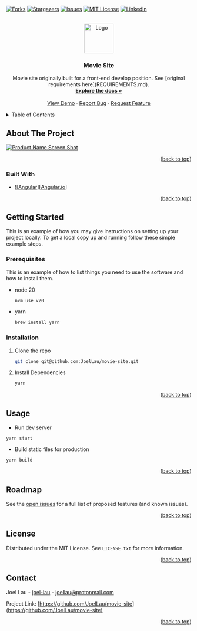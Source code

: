 <!-- Improved compatibility of back to top link: See: https://github.com/othneildrew/Best-README-Template/pull/73 -->
<a name="readme-top"></a>
<!--
*** Thanks for checking out the Best-README-Template. If you have a suggestion
*** that would make this better, please fork the repo and create a pull request
*** or simply open an issue with the tag "enhancement".
*** Don't forget to give the project a star!
*** Thanks again! Now go create something AMAZING! :D
-->



<!-- PROJECT SHIELDS -->
<!--
*** I'm using markdown "reference style" links for readability.
*** Reference links are enclosed in brackets [ ] instead of parentheses ( ).
*** See the bottom of this document for the declaration of the reference variables
*** for contributors-url, forks-url, etc. This is an optional, concise syntax you may use.
*** https://www.markdownguide.org/basic-syntax/#reference-style-links
-->
[![Forks][forks-shield]][forks-url]
[![Stargazers][stars-shield]][stars-url]
[![Issues][issues-shield]][issues-url]
[![MIT License][license-shield]][license-url]
[![LinkedIn][linkedin-shield]][linkedin-url]



<!-- PROJECT LOGO -->
<br />
<div align="center">
  <a href="https://github.com/JoelLau/movie-site">
    <img src="images/logo.png" alt="Logo" width="80" height="80">
  </a>

<h3 align="center">Movie Site</h3>

  <p align="center">
    Movie site originally built for a front-end develop position. See [original requirements here](REQUIREMENTS.md).
    <br />
    <a href="https://github.com/JoelLau/movie-site"><strong>Explore the docs »</strong></a>
    <br />
    <br />
    <a href="https://github.com/JoelLau/movie-site#demo">View Demo</a>
    ·
    <a href="https://github.com/JoelLau/movie-site/issues/new">Report Bug</a>
    ·
    <a href="https://github.com/JoelLau/movie-site/issues/new">Request Feature</a>
  </p>
</div>



<!-- TABLE OF CONTENTS -->
<details>
  <summary>Table of Contents</summary>
  <ol>
    <li>
      <a href="#about-the-project">About The Project</a>
      <ul>
        <li><a href="#built-with">Built With</a></li>
      </ul>
    </li>
    <li>
      <a href="#getting-started">Getting Started</a>
      <ul>
        <li><a href="#prerequisites">Prerequisites</a></li>
        <li><a href="#installation">Installation</a></li>
      </ul>
    </li>
    <li><a href="#usage">Usage</a></li>
    <li><a href="#license">License</a></li>
    <li><a href="#contact">Contact</a></li>
    <li><a href="#acknowledgments">Acknowledgments</a></li>
  </ol>
</details>



<!-- ABOUT THE PROJECT -->
## About The Project

[![Product Name Screen Shot][product-screenshot]](https://example.com)


<p align="right">(<a href="#readme-top">back to top</a>)</p>



### Built With

* [![Angular][Angular.io]][Angular-url]

<p align="right">(<a href="#readme-top">back to top</a>)</p>



<!-- GETTING STARTED -->
## Getting Started

This is an example of how you may give instructions on setting up your project locally.
To get a local copy up and running follow these simple example steps.

### Prerequisites

This is an example of how to list things you need to use the software and how to install them.
* node 20
  ```sh
  nvm use v20
  ```
* yarn
  ```sh
  brew install yarn
  ```

### Installation

1. Clone the repo
   ```sh
   git clone git@github.com:JoelLau/movie-site.git
   ```
1. Install Dependencies
   ```sh
   yarn
   ```

<p align="right">(<a href="#readme-top">back to top</a>)</p>



<!-- USAGE EXAMPLES -->
## Usage

<!-- Use this space to show useful examples of how a project can be used. Additional screenshots, code examples and demos work well in this space. You may also link to more resources.

_For more examples, please refer to the [Documentation](https://example.com)_ -->

- Run dev server
```
yarn start
```
- Build static files for production
```
yarn build
```

<p align="right">(<a href="#readme-top">back to top</a>)</p>



<!-- ROADMAP -->
## Roadmap

See the [open issues](https://github.com/JoelLau/movie-site/issues) for a full list of proposed features (and known issues).

<p align="right">(<a href="#readme-top">back to top</a>)</p>


<!-- LICENSE -->
## License

Distributed under the MIT License. See `LICENSE.txt` for more information.

<p align="right">(<a href="#readme-top">back to top</a>)</p>



<!-- CONTACT -->
## Contact

Joel Lau - [joel-lau](https://linkedin.com/in/joel-lau) - joellau@protonmail.com

Project Link: [https://github.com/JoelLau/movie-site](https://github.com/JoelLau/movie-site)

<p align="right">(<a href="#readme-top">back to top</a>)</p>




<!-- MARKDOWN LINKS & IMAGES -->
<!-- https://www.markdownguide.org/basic-syntax/#reference-style-links -->
[contributors-shield]: https://img.shields.io/github/contributors/JoelLau/movie-site.svg?style=for-the-badge
[contributors-url]: https://github.com/JoelLau/movie-site/graphs/contributors
[forks-shield]: https://img.shields.io/github/forks/JoelLau/movie-site.svg?style=for-the-badge
[forks-url]: https://github.com/JoelLau/movie-site/network/members
[stars-shield]: https://img.shields.io/github/stars/JoelLau/movie-site.svg?style=for-the-badge
[stars-url]: https://github.com/JoelLau/movie-site/stargazers
[issues-shield]: https://img.shields.io/github/issues/JoelLau/movie-site.svg?style=for-the-badge
[issues-url]: https://github.com/JoelLau/movie-site/issues
[license-shield]: https://img.shields.io/github/license/JoelLau/movie-site.svg?style=for-the-badge
[license-url]: https://github.com/JoelLau/movie-site/blob/master/LICENSE.txt
[linkedin-shield]: https://img.shields.io/badge/-LinkedIn-black.svg?style=for-the-badge&logo=linkedin&colorB=555
[linkedin-url]: https://linkedin.com/in/joel-lau
[product-screenshot]: /assets/movie-site.png
[Angular-url]: https://angular.io/
